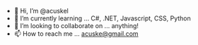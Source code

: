 - 👋 Hi, I’m @acuskel
- 🌱 I’m currently learning ... C#, .NET, Javascript, CSS, Python
- 💞️ I’m looking to collaborate on ... anything!
- 📫 How to reach me ... acuske@gmail.com

<!---
acuskel/acuskel is a ✨ special ✨ repository because its `README.md` (this file) appears on your GitHub profile.
You can click the Preview link to take a look at your changes.
--->
